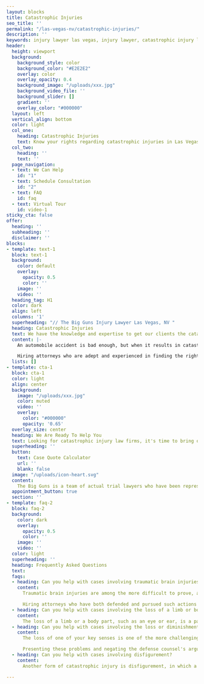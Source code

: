 ```yaml
---
layout: blocks
title: Catastrophic Injuries 
seo_title: ''
permalink: "/las-vegas-nv/catastrophic-injuries/"
description: ''
keywords: injury lawyer las vegas, injury lawyer, catastrophic injury law firms, catastrophic injury definition, catastrophic injury settlements
header:
  height: viewport
  background:
    background_style: color
    background_color: "#E2E2E2"
    overlay: color
    overlay_opacity: 0.4
    background_image: "/uploads/xxx.jpg"
    background_video_file: ''
    background_slider: []
    gradient: ''
    overlay_color: "#000000"
  layout: left
  vertical_align: bottom
  color: light
  col_one:
    heading: Catastrophic Injuries
    text: Know your rights regarding catastrophic injuries in Las Vegas, NV
  col_two:
    heading: ''
    text: ''
  page_navigation:
  - text: We Can Help
    id: "1"
  - text: Schedule Consultation
    id: "2"
  - text: FAQ
    id: faq
  - text: Virtual Tour
    id: video-1
sticky_cta: false
offer:
  heading: ''
  subheading: ''
  disclaimer: ''
blocks:
- template: text-1
  block: text-1
  background:
    color: default
    overlay:
      opacity: 0.5
      color: ''
    image: ''
    video: ''
  heading_tag: H1
  color: dark
  align: left
  columns: '1'
  superheading: "// The Big Guns Injury Lawyer Las Vegas, NV "
  heading: Catastrophic Injuries
  text: We have the knowledge and expertise to get our clients the catastrophic injury settlements they deserve
  content: |-
    An automobile accident is bad enough, but when it results in catastrophic injuries, you need knowledgeable, powerful representation for your claim. There is no firm catastrophic injury definition. However, most include traumatic brain injuries, spinal cord injuries, loss of a body part, or other injuries that ultimately change how you live your daily life. Though the law is not usually different in terms of proving liability, there can be increased difficulty in proving your damages and their cause. While spinal injuries are covered, the other types of significant injuries that follow an automobile accident all provide ample reason to hire an attorney for a car accident. 

    Hiring attorneys who are adept and experienced in finding the right experts and know all forms of damages to seek is vital to ensure you get what you deserve. Coupled with experience in arguing these matters both in court and at trial, the attorneys at The Big Guns can maximize the value of your case. 
  lists: []
- template: cta-1
  block: cta-1
  color: light
  align: center
  background:
    image: "/uploads/xxx.jpg"
    color: muted
    video: ''
    overlay:
      color: "#000000"
      opacity: '0.65'
  overlay_size: center
  heading: We Are Ready To Help You
  text: Looking for catastrophic injury law firms, it's time to bring out The Big Guns
  superheading: ''
  button:
    text: Case Quote Calculator
    url: ''
    blank: false
  image: "/uploads/icon-heart.svg"
  content: 
    The Big Guns is a team of actual trial lawyers who have been representing insurance companies and their insureds for over a decade. Now representing people who were injured in car accidents, we bring our skills and experience to maximize your settlement or award after a crash. Our team is responsive, focused on client satisfaction, and you can rest assured that the personal injury attorneys assigned to your case will be available. Schedule a free consultation today!
  appointment_button: true
  section: ''
- template: faq-2
  block: faq-2
  background:
    color: dark
    overlay:
      opacity: 0.5
      color: ''
    image: ''
    video: ''
  color: light
  superheading: ''
  heading: Frequently Asked Questions
  text: 
  faqs:
  - heading: Can you help with cases involving traumatic brain injuries?
    content: 
      Traumatic brain injuries are among the more difficult to prove, and among the most devastating. Objective signs of brain injury, such as midline shift, scarring, or cerebral hemorrhage, tend to go a long way in proving injury but can often still be disregarded by a party seeking to contest causation. Sometimes there is little physical evidence of direct brain injury, yet there are still symptoms of cognitive impairment following the accident. This can come in the form of loss of memory, loss of ability to focus, difficulty understanding others (either in writing or verbally), and bouts of dizziness, vertigo, or even vision disturbances. Brain injuries take many forms and figuring out whether there is a problem can be a challenge in itself.

      Hiring attorneys who have both defended and pursued such actions aggressively will provide a balanced perspective that can best anticipate and defeat the defense efforts to fight your brain injury case. Having done so for over a decade, The Big Guns injury lawyer can get you the recovery you need for your brain injury.
  - heading: Can you help with cases involving the loss of a limb or body part?
    content: 
      The loss of a limb or a body part, such as an eye or ear, is a particularly traumatic event that can follow a car accident. Often associated with a lifetime of disability following the loss, there is often little dispute over causation or harm following this type of injury. Yet this does not end the fight- determining damages, including loss of utility, future treatment, pain and suffering, and any future physical and occupational rehabilitation becomes a focus of the case. It also includes hiring experts to determine your costs of future treatment, the loss of earnings potential, and income that you will suffer in the future.
  - heading: Can you help with cases involving the loss or diminishment of a sense?
    content: 
      The loss of one of your key senses is one of the more challenging forms of damage to quantify, and it can also be challenging to prove. People can suffer hearing loss in an accident, typically where there is substantial force and deployment of airbags. Eye injuries can often result in blurred or reduced vision, even without the wholesale loss of an eye. Similarly, loss of sensation in a limb can be particularly insidious, resulting in a greater likelihood of future injuries and loss of ability to work.  

      Presenting these problems and negating the defense counsel's arguments that these are all subjective complaints is what The Big Guns can do for your case. We are all too familiar with the defense arguments on these same issues, having employed them successfully in cases as defense attorneys. We also know how to counter these same arguments and are skilled at doing so. Contact us to discuss how The Big Guns can help you.
  - heading: Can you help with cases involving disfigurement?
    content: 
      Another form of catastrophic injury is disfigurement, in which a person's appearance is negatively and permanently altered as a result of an accident. As with other forms of damages under this section, proving the harm inflicted by a disfiguring injury and finding an appropriate form of treatment for the same requires skilled, knowledgeable, and experienced attorneys who can handle such claims. The Big Guns has such experience, ranging from cases with significant scarring, damaged and ruptured implants, and damage and loss of teeth from an accident.  

---
```

